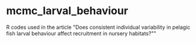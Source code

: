 # mcmc_larval_behaviour
R codes used in the article "Does consistent individual variability in pelagic fish larval behaviour affect recruitment in nursery habitats?""
